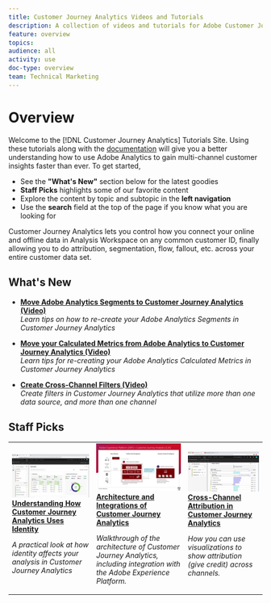 ```yaml
---
title: Customer Journey Analytics Videos and Tutorials
description: A collection of videos and tutorials for Adobe Customer Journey Analytics.
feature: overview
topics: 
audience: all
activity: use
doc-type: overview
team: Technical Marketing
---
```


# Overview

Welcome to the [!DNL Customer Journey Analytics] Tutorials Site.  Using these tutorials along with the [documentation](https://docs.adobe.com/content/help/en/analytics-platform/using/cja-landing.html) will give you a better understanding how to use Adobe Analytics to gain multi-channel customer insights faster than ever.  To get started,

* See the **"What's New"** section below for the latest goodies
* **Staff Picks** highlights some of our favorite content 
* Explore the content by topic and subtopic in the **left navigation**
* Use the **search** field at the top of the page if you know what you are looking for

Customer Journey Analytics lets you control how you connect your online and offline data in Analysis Workspace on any common customer ID, finally allowing you to do attribution, segmentation, flow, fallout, etc. across your entire customer data set.

## What's New

* **[Move Adobe Analytics Segments to Customer Journey Analytics (Video)](/help/moving-adobe-analytics-segments-to-customer-journey-analytics.md)**
  <br>
    *Learn tips on how to re-create your Adobe Analytics Segments in Customer Journey Analytics*

* **[Move your Calculated Metrics from Adobe Analytics to Customer Journey Analytics (Video)](/help/moving-your-calculated-metrics-from-adobe-analytics-to-customer-journey-analytics.md)**
  <br>
    *Learn tips for re-creating your Adobe Analytics Calculated Metrics in Customer Journey Analytics*    

* **[Create Cross-Channel Filters (Video)](/help/creating-cross-channel-filters-in-customer-journey-analytics.md)**
  <br>
    *Create filters in Customer Journey Analytics that utilize more than one data source, and more than one channel*

## Staff Picks

<table>
<tr>
  <td>
    <a href="/help/understanding-how-customer-journey-analytics-uses-identity.md">
      <img alt="Understanding How CJA Uses Identity" src="assets/30750.jpg" />
    </a>
    <div>
      <a href="/help/understanding-how-customer-journey-analytics-uses-identity.md">
    <strong>Understanding How Customer Journey Analytics Uses Identity</strong>
    </a>
    </div>
    <p>
    <em>A practical look at how identity affects your analysis in Customer Journey Analytics</em>
    <p>
  </td>
   <td>
    <a href="/help/architecture-and-integrations-of-cja.md">
      <img alt="Architecture and Integrations of Customer Journey Analytics" src="assets/32483.jpg" />
    </a>
    <div>
      <a href="/help/architecture-and-integrations-of-cja.md">
    <strong>Architecture and Integrations of Customer Journey Analytics</strong>
    </a>
    </div>
    <p>
    <em>Walkthrough of the architecture of Customer Journey Analytics, including integration with the Adobe Experience Platform.</em>
    <p>
  </td>
  <td>
    <a href="/help/cross-channel-attribution-in-customer-journey-analytics.md">
      <img alt="Cross-Channel Attribution in Customer Journey Analytics" src="assets/31772.jpg" />
    </a>
    <div>
      <a href="/help/cross-channel-attribution-in-customer-journey-analytics.md">
    <strong>Cross-Channel Attribution in Customer Journey Analytics</strong>
    </a>
    </div>
    <p>
    <em>How you can use visualizations to show attribution (give credit) across channels.</em>
    <p>
  </td>
</tr>
</table>
